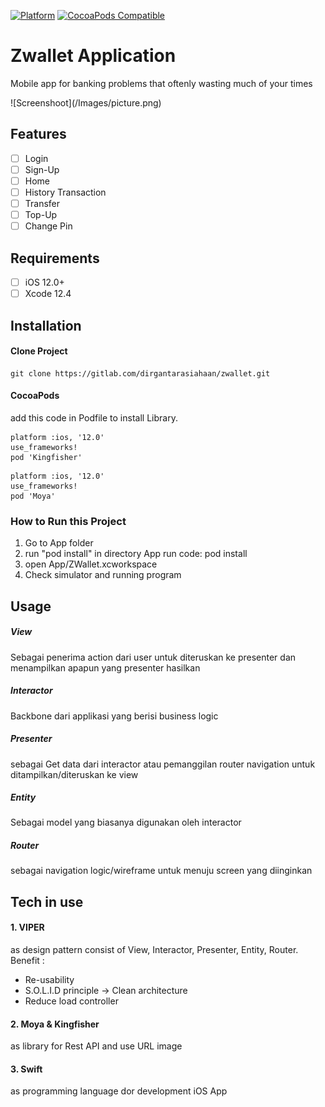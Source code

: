 [![Platform](https://img.shields.io/cocoapods/p/LFAlertController.svg?style=flat)](http://cocoapods.org/pods/LFAlertController)
[![CocoaPods Compatible](https://img.shields.io/cocoapods/v/EZSwiftExtensions.svg)](https://img.shields.io/cocoapods/v/LFAlertController.svg)  

# Zwallet Application

Mobile app for banking problems that oftenly wasting much of your times

<p align="col">
![Screenshoot](/Images/picture.png)
</p>



## Features

- [ ] Login
- [ ] Sign-Up
- [ ] Home
- [ ] History Transaction
- [ ] Transfer
- [ ] Top-Up
- [ ] Change Pin

## Requirements

- [ ] iOS 12.0+
- [ ] Xcode 12.4

## Installation

#### Clone Project
    git clone https://gitlab.com/dirgantarasiahaan/zwallet.git


#### CocoaPods
add this code in Podfile to install Library.

```Kingfisher
platform :ios, '12.0'
use_frameworks!
pod 'Kingfisher'
```

```Moya
platform :ios, '12.0'
use_frameworks!
pod 'Moya'
```

### How to Run this Project
1. Go to App folder
2. run "pod install" in directory App run code:
    pod install
3. open App/ZWallet.xcworkspace
4. Check simulator and running program


## Usage
##### View
Sebagai penerima action dari user untuk diteruskan ke presenter dan menampilkan apapun yang presenter hasilkan

##### Interactor
Backbone dari applikasi yang berisi business logic  

##### Presenter
sebagai Get data dari interactor atau pemanggilan router navigation untuk ditampilkan/diteruskan ke view 

##### Entity
Sebagai model yang biasanya digunakan oleh interactor

##### Router
sebagai navigation logic/wireframe untuk menuju screen yang diinginkan


## Tech in use
#### 1. VIPER
as design pattern consist of View, Interactor, Presenter, Entity, Router.
Benefit :
- Re-usability
- S.O.L.I.D principle -> Clean architecture
- Reduce load controller

#### 2. Moya & Kingfisher
as library for Rest API and use URL image

#### 3. Swift
as programming language dor development iOS App



